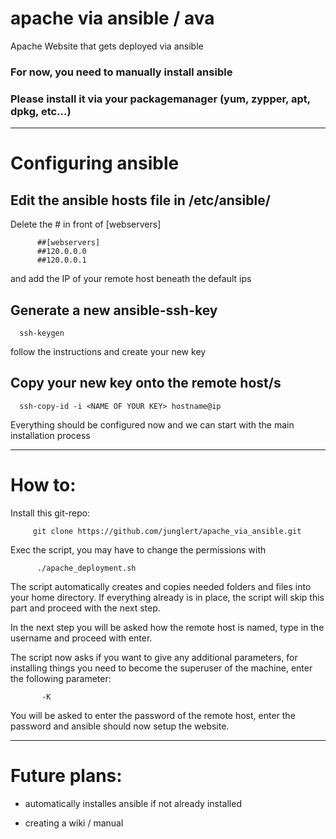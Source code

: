# apache via ansible / ava
Apache Website that gets deployed via ansible
### For now, you need to manually install ansible
### Please install it via your packagemanager (yum, zypper, apt, dpkg, etc...)
***
# Configuring ansible
  
  ## Edit the ansible hosts file in /etc/ansible/
  
  Delete the # in front of [webservers]
  
          ##[webservers]
          ##120.0.0.0
          ##120.0.0.1
          
  and add the IP of your remote host beneath the default ips
  
  ## Generate a new ansible-ssh-key
  
      ssh-keygen
      
  follow the instructions and create your new key
  
  ## Copy your new key onto the remote host/s
  
      ssh-copy-id -i <NAME OF YOUR KEY> hostname@ip
      
  Everything should be configured now and we can start with the main installation process
***
# How to:
  
  Install this git-repo:
  
         git clone https://github.com/junglert/apache_via_ansible.git

    
  Exec the script, you may have to change the permissions with 
              
          ./apache_deployment.sh         
    
  The script automatically creates and copies needed folders and files into your home directory.
  If everything already is in place, the script will skip this part and proceed with the next step.
  
  In the next step you will be asked how the remote host is named, type in the username and proceed with enter.
  
  The script now asks if you want to give any additional parameters, for installing things you need to become the superuser of the machine, enter the following parameter:
  
           -K
  
  You will be asked to enter the password of the remote host, enter the password and ansible should now setup the website.     
***    
# Future plans:
   
   - automatically installes ansible if not already installed
     
   - creating a wiki / manual 
    

